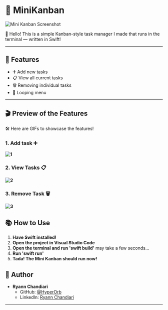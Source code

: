 # 📝 MiniKanban

![Mini Kanban Screenshot](https://i.imgur.com/6Br5FV6.png)

👋 Hello! This is a simple Kanban-style task manager I made that runs in the terminal — written in Swift!

---

## 🎯 Features

- ➕ Add new tasks
- 📋 View all current tasks
- 🗑 Removing individual tasks
- 🔁 Looping menu

---

## 🎬 Preview of the Features

🛠️ Here are GIFs to showcase the features!

### 1. Add task ➕

**![1](https://i.imgur.com/mA61XX2.gif)**


### 2. View Tasks 📋

**![2](https://i.imgur.com/mjHRbgv.gif)**


### 3. Remove Task 🗑

**![3](https://i.imgur.com/9qTjKw1.gif)**

## 📚 How to Use

1. **Have Swift installed!**
2. **Open the project in Visual Studio Code**
3. **Open the terminal and run 'swift build'** may take a few seconds...
4. **Run 'swift run'**
5. **Tada! The Mini Kanban should run now!**


## 👤 Author

* **Ryann Chandiari**
    * GitHub: [@HyperOrb](https://github.com/HyperOrb)
    * LinkedIn: [Ryann Chandiari](https://www.linkedin.com/in/rynnchan/)


---



